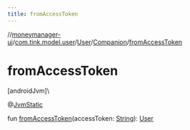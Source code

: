 ```yaml
---
title: fromAccessToken
---
```

//[moneymanager-ui](../../../../index.html)/[com.tink.model.user](../../index.html)/[User](../index.html)/[Companion](index.html)/[fromAccessToken](from-access-token.html)



# fromAccessToken



[androidJvm]\




@[JvmStatic](https://kotlinlang.org/api/latest/jvm/stdlib/kotlin.jvm/-jvm-static/index.html)



fun [fromAccessToken](from-access-token.html)(accessToken: [String](https://kotlinlang.org/api/latest/jvm/stdlib/kotlin/-string/index.html)): [User](../index.html)




